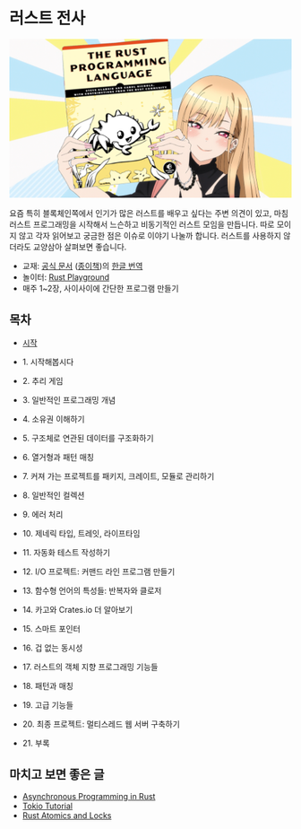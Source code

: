 # 러스트 전사

![](rust_warrior.png)

요즘 특히 블록체인쪽에서 인기가 많은 러스트를 배우고 싶다는 주변 의견이 있고,
마침 러스트 프로그래밍을 시작해서 느슨하고 비동기적인 러스트 모임을 만듭니다.
따로 모이지 않고 각자 읽어보고 궁금한 점은 이슈로 이야기 나눌까 합니다.
러스트를 사용하지 않더라도 교양삼아 살펴보면 좋습니다.

* 교재: [공식 문서](https://doc.rust-lang.org/book/)
  ([종이책](https://www.amazon.com/-/en/dp/1718503105/))의
  [한글 번역](https://rust-kr.github.io/doc.rust-kr.org/)
* 놀이터: [Rust Playground](https://play.rust-lang.org/)
* 매주 1~2장, 사이사이에 간단한 프로그램 만들기

## 목차

* [시작](openning.md)
* 1\. 시작해봅시다
* 2\. 추리 게임
* 3\. 일반적인 프로그래밍 개념
* 4\. 소유권 이해하기

* 5\. 구조체로 연관된 데이터를 구조화하기
* 6\. 열거형과 패턴 매칭
* 7\. 커져 가는 프로젝트를 패키지, 크레이트, 모듈로 관리하기
* 8\. 일반적인 컬렉션
* 9\. 에러 처리
* 10\. 제네릭 타입, 트레잇, 라이프타임
* 11\. 자동화 테스트 작성하기
* 12\. I/O 프로젝트: 커맨드 라인 프로그램 만들기
* 13\. 함수형 언어의 특성들: 반복자와 클로저
* 14\. 카고와 Crates.io 더 알아보기
* 15\. 스마트 포인터
* 16\. 겁 없는 동시성
* 17\. 러스트의 객체 지향 프로그래밍 기능들
* 18\. 패턴과 매칭
* 19\. 고급 기능들
* 20\. 최종 프로젝트: 멀티스레드 웹 서버 구축하기
* 21\. 부록

## 마치고 보면 좋은 글

* [Asynchronous Programming in Rust](https://rust-lang.github.io/async-book/)
* [Tokio Tutorial](https://tokio.rs/tokio/tutorial)
* [Rust Atomics and Locks](https://marabos.nl/atomics/)

